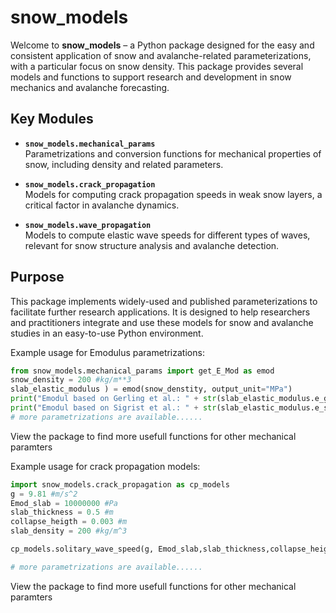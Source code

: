# snow_models

Welcome to **snow_models** – a Python package designed for the easy and consistent application of snow and avalanche-related parameterizations, with a particular focus on snow density. This package provides several models and functions to support research and development in snow mechanics and avalanche forecasting.

## Key Modules

- **`snow_models.mechanical_params`**  
  Parametrizations and conversion functions for mechanical properties of snow, including density and related parameters.

- **`snow_models.crack_propagation`**  
  Models for computing crack propagation speeds in weak snow layers, a critical factor in avalanche dynamics.

- **`snow_models.wave_propagation`**  
  Models to compute elastic wave speeds for different types of waves, relevant for snow structure analysis and avalanche detection.

## Purpose

This package implements widely-used and published parameterizations to facilitate further research applications. It is designed to help researchers and practitioners integrate and use these models for snow and avalanche studies in an easy-to-use Python environment.


Example usage for Emodulus parametrizations:
```python
from snow_models.mechanical_params import get_E_Mod as emod
snow_density = 200 #kg/m**3
slab_elastic_modulus ) = emod(snow_denstity, output_unit="MPa")
print("Emodul based on Gerling et al.: " + str(slab_elastic_modulus.e_gerling_2017_AC)))  # provides the elastic modulus based on the parametrization by Gerling et al 2017
print("Emodul based on Sigrist et al.: " + str(slab_elastic_modulus.e_sigrist_2006)))  # provides the elastic modulus based on the parametrization by Sigrist et al 2006
# more parametrizations are available......
```
View the package to find more usefull functions for other mechanical paramters


Example usage for crack propagation models:
```python
import snow_models.crack_propagation as cp_models
g = 9.81 #m/s^2
Emod_slab = 10000000 #Pa
slab_thickness = 0.5 #m
collapse_heigth = 0.003 #m
slab_density = 200 #kg/m^3

cp_models.solitary_wave_speed(g, Emod_slab,slab_thickness,collapse_heigth,slab_density)

# more parametrizations are available......
```
View the package to find more usefull functions for other mechanical paramters

